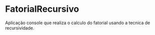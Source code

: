 # FatorialRecursivo
Aplicação console que realiza o calculo do fatorial usando a tecnica de recursividade.
